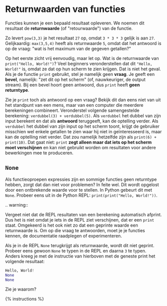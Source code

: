 # Returnwaarden van functies
Functies kunnen je een bepaald resultaat opleveren. We noemen dit resultaat de **returnwaarde** (of "retourwaarde") van de functie.

Zo levert `pow(3,3)` je het resultaat `27` op, omdat `3 * 3 * 3` gelijk is aan `27`. Gelijkaardig: `max(3,5,4)` heeft als returnwaarde `5`, omdat dat het antwoord is op de vraag: "wat is het maximum van de gegeven getallen?"

Op het eerste zicht vrij eenvoudig, maar let op. Wat is de returnwaarde van `print("Hello, World!")`? Veel beginners veronderstellen dat dit `"Hello, World!"` is, omdat ze dat op hun scherm te zien krijgen. Dat is niet het geval. Als je de functie `print` gebruikt, stel je namelijk geen **vraag**. Je geeft een **bevel**, namelijk: "zet dit op het scherm" (of, nauwkeuriger, de output stream). Bij een bevel hoort geen antwoord, dus `print` heeft **geen returntype**.

Zie je `print` toch als antwoord op een vraag? Bekijk dit dan eens niet van uit het standpunt van een mens, maar van een computer die meerdere berekeningen combineert. Veronderstel volgende samengestelde berekening: `verdubbel(3) + verdubbel(5)`. Als `verdubbel` het dubbel van zijn input berekent en dat als **antwoord** teruggeeft, kan de optelling verder. Als `verdubbel` het dubbel van zijn input op het scherm toont, krijgt de gebruiker misschien wel enkele getallen te zien waar hij niet in geïnteresseerd is, maar kan de optelling niet verder. Dat zou namelijk hetzelfde zijn als `print(6) + print(10)`. Dat gaat niet: `print` **zegt alleen maar dat iets op het scherm moet verschijnen** en kan niet gebruikt worden om resultaten voor andere bewerkingen mee te produceren.

## `None`
Als functieoproepen expressies zijn en sommige functies geen returntype hebben, zorgt dat dan niet voor problemen? In feite wel. Dit wordt opgelost door een ontbrekende waarde voor te stellen. In Python gebeurt dit met `None`. Probeer eens uit in de Python REPL: `print(print("Hello, World!"))`.

.. warning::

   Vergeet niet dat de REPL resultaten van een berekening automatisch afprint. Dus het is niet omdat je iets in de REPL ziet verschijnen, dat er een `print` staat.
   Omgekeerd is het ook niet zo dat een geprinte waarde een returnwaarde is. Om op die vraag te antwoorden, moet je je functies kennen, de documentatie raadplegen of experimenteren.

Als je in de REPL `None` terugkrijgt als returnwaarde, wordt dit niet geprint. Probeer eens gewoon `None` te typen in de REPL en daarna `3` te typen. Anders kreeg je met de instructie van hierboven met de geneste print het volgende resultaat:

```python
Hello, World!
None
None
```

Zie je waarom?

{% instructions %}
